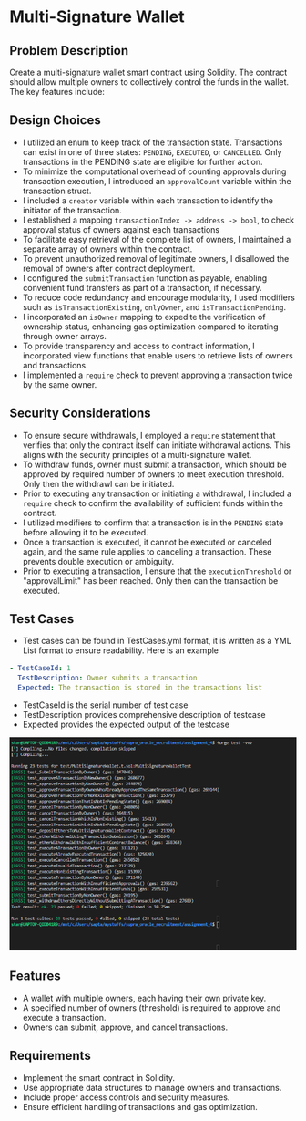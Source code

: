 # Multi-Signature Wallet

## Problem Description

Create a multi-signature wallet smart contract using Solidity. The contract should allow multiple owners to collectively control the funds in the wallet. The key features include:

## Design Choices

- I utilized an enum to keep track of the transaction state. Transactions can exist in one of three states: `PENDING`, `EXECUTED`, or `CANCELLED`. Only transactions in the PENDING state are eligible for further action.
- To minimize the computational overhead of counting approvals during transaction execution, I introduced an `approvalCount` variable within the transaction struct.
- I included a `creator` variable within each transaction to identify the initiator of the transaction.
- I established a mapping `transactionIndex -> address -> bool`, to check approval status of owners against each transactions
- To facilitate easy retrieval of the complete list of owners, I maintained a separate array of owners within the contract.
- To prevent unauthorized removal of legitimate owners, I disallowed the removal of owners after contract deployment.
- I configured the `submitTransaction` function as payable, enabling convenient fund transfers as part of a transaction, if necessary.
- To reduce code redundancy and encourage modularity, I used modifiers such as `isTransactionExisting`, `onlyOwner`, and `isTransactionPending`.
- I incorporated an `isOwner` mapping to expedite the verification of ownership status, enhancing gas optimization compared to iterating through owner arrays.
- To provide transparency and access to contract information, I incorporated view functions that enable users to retrieve lists of owners and transactions.
- I implemented a `require` check to prevent approving a transaction twice by the same owner.

## Security Considerations

- To ensure secure withdrawals, I employed a `require` statement that verifies that only the contract itself can initiate withdrawal actions. This aligns with the security principles of a multi-signature wallet.
- To withdraw funds, owner must submit a transaction, which should be approved by required number of owners to meet execution threshold. Only then the withdrawl can be initiated.
- Prior to executing any transaction or initiating a withdrawal, I included a `require` check to confirm the availability of sufficient funds within the contract.
- I utilized modifiers to confirm that a transaction is in the `PENDING` state before allowing it to be executed.
- Once a transaction is executed, it cannot be executed or canceled again, and the same rule applies to canceling a transaction. These prevents double execution or ambiguity.
- Prior to executing a transaction, I ensure that the `executionThreshold` or "approvalLimit" has been reached. Only then can the transaction be executed.

## Test Cases

- Test cases can be found in TestCases.yml format, it is written as a YML List format to ensure readability. Here is an example

```yml
- TestCaseId: 1
  TestDescription: Owner submits a transaction
  Expected: The transaction is stored in the transactions list
```

- TestCaseId is the serial number of test case
- TestDescription provides comprehensive description of testcase
- Expected provides the expected output of the testcase

![Test Case result](./Test_case_pass_sc.png)

## Features

- A wallet with multiple owners, each having their own private key.
- A specified number of owners (threshold) is required to approve and execute a transaction.
- Owners can submit, approve, and cancel transactions.

## Requirements

- Implement the smart contract in Solidity.
- Use appropriate data structures to manage owners and transactions.
- Include proper access controls and security measures.
- Ensure efficient handling of transactions and gas optimization.
